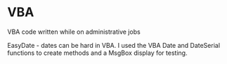 VBA
===

VBA code written while on administrative jobs

EasyDate - dates can be hard in VBA. I used the VBA Date and DateSerial functions to create methods and a MsgBox display 
for testing.
